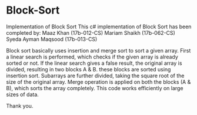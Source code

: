 # Block-Sort
Implementation of Block Sort 
This c# implementation of Block Sort has been completed by:
Maaz Khan (17b-012-CS)
Mariam Shaikh (17b-062-CS)
Syeda Ayman Maqsood (17b-013-CS)


Block sort basically uses insertion and merge sort to sort a given array. First a linear search is performed, which checks if the given array is already sorted or not. If the linear search gives a false result, the original array is divided, resulting in two blocks A & B. these blocks are sorted using insertion sort. Subarrays are further divided, taking the square root of the size of the original array.
Merge operation is applied on both the blocks (A & B), which sorts the array completely. 
This code works efficiently on large sizes of data.

Thank you. 

